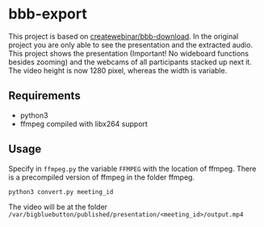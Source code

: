 # bbb-export

This project is based on [createwebinar/bbb-download](https://github.com/createwebinar/bbb-download).
In the original project you are only able to see the presentation and the extracted audio.
This project shows the presentation (Important! No wideboard functions besides zooming) 
and the webcams of all participants stacked up next it. The video height is now 1280 pixel, 
whereas the width is variable.


## Requirements

- python3
- ffmpeg compiled with libx264 support

## Usage

Specify in `ffmpeg.py` the variable `FFMPEG` with the location of ffmpeg.
There is a precompiled version of ffmpeg in the folder ffmpeg.

`python3 convert.py meeting_id`

The video will be at the folder `/var/bigbluebutton/published/presentation/<meeting_id>/output.mp4`